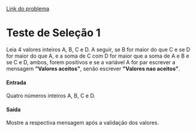[Link do problema](https://www.beecrowd.com.br/judge/problems/view/1035)
# Teste de Seleção 1
Leia 4 valores inteiros A, B, C e D. A seguir, se B for maior do que C e se D for maior do que A, e a soma de C com D for maior que a soma de A e B e se C e D, ambos, forem positivos e se a variável A for par escrever a mensagem **"Valores aceitos"**, senão escrever **"Valores nao aceitos"**.

#### Entrada
Quatro números inteiros A, B, C e D.

#### Saída
Mostre a respectiva mensagem após a validação dos valores.